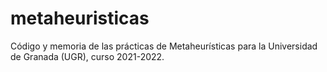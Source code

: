 # metaheuristicas
Código y memoria de las prácticas de Metaheurísticas para la Universidad de Granada (UGR), curso 2021-2022.